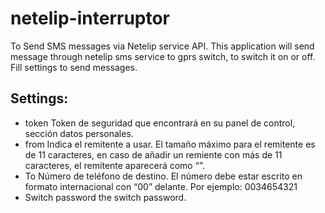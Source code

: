 # netelip-interruptor

To Send SMS messages via Netelip service API. This application will send message through netelip sms service to gprs switch, to switch it on or off.
Fill settings to send messages.

## Settings:

* token
  Token de seguridad que encontrará en su panel de control, sección datos personales.
* from
  Indica el remitente a usar. El tamaño máximo para el remitente es de 11 caracteres, en caso de añadir un remiente con más de 11 caracteres, el remitente aparecerá como “<hidden>”.
* To
  Número de teléfono de destino. El número debe estar escrito en formato internacional con “00” delante. Por ejemplo: 0034654321
* Switch password
    the switch password.
